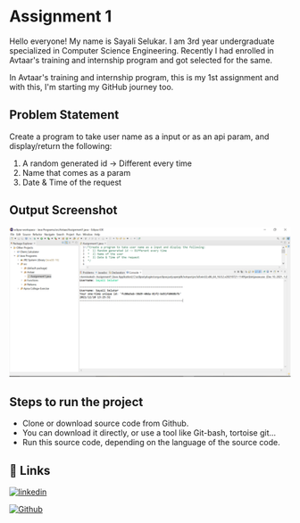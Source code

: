 # Assignment 1 

Hello everyone!
My name is Sayali Selukar. I am 3rd year undergraduate 
specialized in Computer Science Engineering. Recently 
I had enrolled in Avtaar's training and internship program and 
got selected for the same. 

In Avtaar's training and internship program, this is my 
1st assignment and with this, I'm starting my GitHub journey too.


## Problem Statement 

Create a program to take user name as a input or as an api param, and display/return the following:
1. A random generated id -> Different every time
2. Name that comes as a param
3. Date & Time of the request

## Output Screenshot

![Output Screenshot](https://github.com/sayli15/Assignment1-Program-to-generate-unique-id/blob/main/1.PNG)

## Steps to run the project

* Clone or download source code from Github.
* You can download it directly, or use a tool like Git-bash, tortoise git...
* Run this source code, depending on the language of the source code.

## 🔗 Links

[![linkedin](https://img.shields.io/badge/linkedin-0A66C2?style=for-the-badge&logo=linkedin&logoColor=white)](https://www.linkedin.com/in/sayali-selukar-0742a71a5/)

[![Github](https://img.shields.io/badge/github-0A66C2?style=for-the-badge&logo=github&color=gray)](https://github.com/sayli15)
